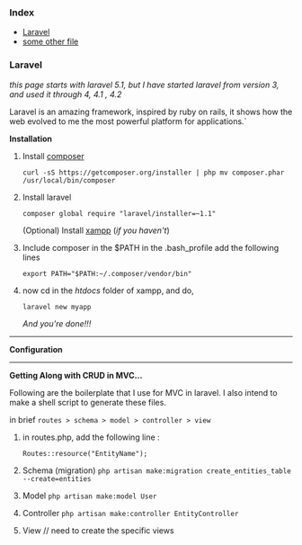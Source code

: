 ### Index
* [Laravel](#laravel)
* [some other file](./something/index.md)


### Laravel

*this page starts with laravel 5.1, but I have started laravel from version 3, and used it through 4, 4.1 , 4.2*

Laravel is an amazing framework, inspired by ruby on rails, it shows how the web evolved to me the most powerful platform for applications.`

**Installation**

1. Install [composer](https://getcomposer.org/doc/00-intro.md#globally)

    `curl -sS https://getcomposer.org/installer | php
    mv composer.phar /usr/local/bin/composer`
2. Install laravel

    `composer global require "laravel/installer=~1.1"`

    (Optional) Install [xampp](https://www.apachefriends.org/download.html) (*if you haven't*)

3. Include composer in the $PATH
in the .bash_profile add the following lines

    `export PATH="$PATH:~/.composer/vendor/bin"`

4. now cd in the *htdocs* folder of xampp, and do,

    `laravel new myapp`

   _And you're done!!!_

---
**Configuration**

---
**Getting Along with CRUD in MVC...**

Following are the boilerplate that I use for MVC in laravel. I also intend to make a shell script to generate these files.

in brief `routes > schema > model > controller > view`

1. in routes.php, add the following line :

   `Routes::resource("EntityName");`
2. Schema (migration)
   `php artisan make:migration create_entities_table --create=entities`
3. Model
   `php artisan make:model User`
4. Controller
   `php artisan make:controller EntityController`
5. View
   // need to create the specific views

